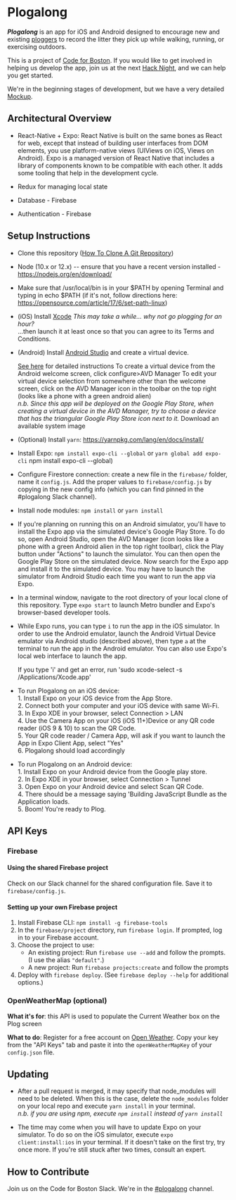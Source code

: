 # Plogalong

  ***Plogalong*** is an app for iOS and Android designed to encourage new and
  existing [ploggers](https://en.wikipedia.org/wiki/Plogging) to record the litter they pick up while walking,
  running, or exercising outdoors.

  This is a project of [Code for Boston](https://www.codeforboston.org). If you would like to get involved
  in helping us develop the app, join us at the next [Hack Night](https://www.meetup.com/Code-for-Boston/), and we can
  help you get started.

  We're in the beginning stages of development, but we have a very detailed
  [Mockup](https://marvelapp.com/96b0bd4/screen/53564903).

## Architectural Overview

  - React-Native + Expo: React Native is built on the same bones as React for
  web, except that instead of building user interfaces from DOM elements, you
  use platform-native views (UIViews on iOS, Views on Android). Expo is a
  managed version of React Native that includes a library of components known to
  be compatible with each other. It adds some tooling that help in the
  development cycle.

  - Redux for managing local state

  - Database - Firebase

  - Authentication - Firebase

## Setup Instructions

  - Clone this repository ([How To Clone A Git Repository](https://help.github.com/en/github/creating-cloning-and-archiving-repositories/cloning-a-repository))

  - Node (10.x or 12.x) -- ensure that you have a recent version installed - https://nodejs.org/en/download/
  
  - Make sure that /usr/local/bin is in your $PATH by opening Terminal and typing in echo $PATH (if it's not, follow directions here: https://opensource.com/article/17/6/set-path-linux)

  - (iOS) Install [Xcode](https://apps.apple.com/us/app/xcode/id497799835?mt=12)
    _This may take a while... why not go plogging for an hour?_
    <br>...then launch it at least once so that you can agree to its Terms and
    Conditions.


  - (Android) Install [Android Studio](https://developer.android.com/studio/) and
  create a virtual device.

    [See here](https://docs.expo.io/versions/v32.0.0/workflow/android-studio-emulator/) for detailed instructions 
    To create a virtual device from the Android welcome screen, click configure>AVD Manager 
    To edit your virtual device selection from somewhere other than the welcome screen, click on the AVD Manager icon in the
    toolbar on the top right (looks like a phone with a green android alien)
    <br>_n.b. Since this app will be deployed on the Google Play Store, 
    when creating a virtual device in the AVD Manager, try to choose a device that 
    has the triangular Google Play Store icon next to it._
    Download an available system image
    
  - (Optional) Install `yarn`: https://yarnpkg.com/lang/en/docs/install/

  - Install Expo: `npm install expo-cli --global` or `yarn global add expo-cli`
  npm install expo-cli --global)

  - Configure Firestore connection: create a new file in the `firebase/` folder, name it `config.js`.
  Add the proper values to `firebase/config.js` by copying 
  in the new config info (which you can find pinned in the #plogalong Slack 
  channel).
  
  - Install node modules: `npm install` or `yarn install`

  - If you're planning on running this on an Android simulator, you'll have to install the Expo app via the simulated 
  device's Google Play Store. To do so, open Android Studio, open the AVD Manager (icon looks like a phone with a green
  Android alien in the top right toolbar), click the Play button under "Actions" to launch the simulator. You can then open
  the Google Play Store on the simulated device. Now search for the Expo app and install it to the simulated device. You may
  have to launch the simulator from Android Studio each time you want to run the app via Expo.

  - In a terminal window, navigate to the root directory of your local clone of
    this repository. Type `expo start` to launch Metro bundler and Expo's
    browser-based developer tools.

  - While Expo runs, you can type `i` to run the app in the iOS simulator. In order to use the Android emulator, launch 
  the Android Virtual Device emulator via Android studio (described above), then type `a` at the terminal to run the app in
  the
    Android emulator. You can also use Expo's local web interface to launch the app.
    
    If you type 'i' and get an error, run 'sudo xcode-select -s /Applications/Xcode.app'
   
  - To run Plogalong on an iOS device: 
  <br>1. Install Expo on your iOS device from the App Store. 
  <br>2. Connect both your computer and your iOS device with same Wi-Fi. 
  <br>3. In Expo XDE in your browser, select Connection > LAN
  <br>4. Use the Camera App on your iOS (iOS 11+)Device or any QR code reader (iOS 9 & 10) to scan the QR Code.
  <br>5. Your QR code reader / Camera App, will ask if you want to launch the 
  App in Expo Client App, select "Yes"
  <br>6. Plogalong should load accordingly
  
  - To run Plogalong on an Android device: 
  <br>1. Install Expo on your Android device from the Google play store. 
  <br>2. In Expo XDE in your browser, select Connection > Tunnel
  <br>3. Open Expo on your Android device and select Scan QR Code.
  <br>4. There should be a message saying 'Building JavaScript Bundle as the Application loads.
  <br>5. Boom! You're ready to Plog.
  
## API Keys

### Firebase

#### Using the shared Firebase project

Check on our Slack channel for the shared configuration file. Save it to
`firebase/config.js`.

#### Setting up your own Firebase project

1. Install Firebase CLI: `npm install -g firebase-tools`
2. In the `firebase/project` directory, run `firebase login`. If prompted, log
   in to your Firebase account.
3. Choose the project to use:
   - An existing project: Run `firebase use --add` and follow the prompts. (I
     use the alias `"default"`.)
   - A new project: Run `firebase projects:create` and follow the prompts
4. Deploy with `firebase deploy`. (See `firebase deploy --help` for additional
   options.)

### OpenWeatherMap (optional)

**What it's for**: this API is used to populate the Current Weather box on the
Plog screen

**What to do**: Register for a free account on [Open Weather](https://openweathermap.org/api "Open Weather API"). Copy your key
from the "API Keys" tab and paste it into the `openWeatherMapKey` of your `config.json` file.

## Updating

- After a pull request is merged, it may specify that node_modules will need 
to be deleted. When this is the case, delete the `node_modules` folder on your 
local repo and execute `yarn install` in your terminal.
<br>_n.b. if you are using npm, execute `npm install` instead of `yarn install`_

- The time may come when you will have to update Expo on your simulator. To do 
so on the iOS simulator, execute `expo client:install:ios` in your terminal. If it 
doesn't take on the first try, try once more. If you're still stuck after two 
times, consult an expert.

## How to Contribute

  Join us on the Code for Boston Slack. We're in the [#plogalong](https://slack.com/app_redirect?channel=CDQDBALUR "Open in Slack") channel.
